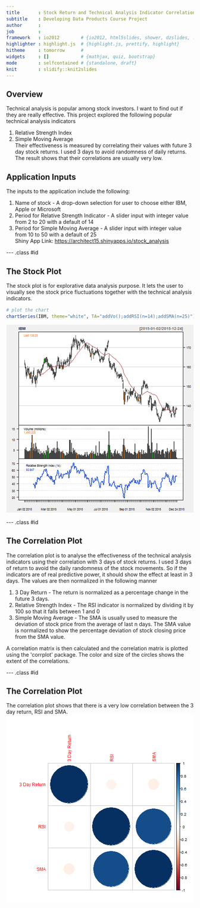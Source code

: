 ```yaml
---
title       : Stock Return and Technical Analysis Indicator Correlations
subtitle    : Developing Data Products Course Project
author      : 
job         : 
framework   : io2012        # {io2012, html5slides, shower, dzslides, ...}
highlighter : highlight.js  # {highlight.js, prettify, highlight}
hitheme     : tomorrow      # 
widgets     : []            # {mathjax, quiz, bootstrap}
mode        : selfcontained # {standalone, draft}
knit        : slidify::knit2slides
---
```


## Overview

Technical analysis is popular among stock investors.
I want to find out if they are really effective.
This project explored the following popular technical analysis indicators    
1. Relative Strength Index    
2. Simple Moving Average     
Their effectiveness is measured by correlating their values with future 3 day stock returns. 
I used 3 days to avoid randomness of daily returns. The result shows that their correlations are usually very low.

## Application Inputs
The inputs to the application include the following:    
1. Name of stock - A drop-down selection for user to choose either IBM, Apple or Microsoft    
2. Period for Relative Strength Indicator - A slider input with integer value from 2 to 20 with a default of 14    
3. Period for Simple Moving Average - A slider input with integer value from 10 to 50 with a default of 25    
Shiny App Link: https://architect15.shinyapps.io/stock_analysis

--- .class #id 

## The Stock Plot

The stock plot is for explorative data analysis purpose. It lets the user to visually see the stock price fluctuations together with the
technical analysis indicators.



```r
# plot the chart
chartSeries(IBM, theme="white", TA="addVo();addRSI(n=14);addSMA(n=25)") 
```

![plot of chunk unnamed-chunk-2](assets/fig/unnamed-chunk-2-1.png) 

--- .class #id 

## The Correlation Plot
The correlation plot is to analyse the effectiveness of the technical analysis indicators using their correlation with 3 days of stock returns. I used 3 days of return to avoid the daily randomness of the stock movements. So if the indicators are of real predictive power, it should show the effect at least in 3 days. The values are then normalized in the following manner

1. 3 Day Return - The return is normalized as a percentage change in the future 3 days.   
2. Relative Strength Index - The RSI indicator is normalized by dividing it by 100 so that it falls between 1 and 0   
3. Simple Moving Average - The SMA is usually used to measure the deviation of stock price from the average of last n days. The SMA value is normalized to show the percentage deviation of stock closing price from the SMA value.   

A correlation matrix is then calculated and the correlation matrix is plotted using the 'corrplot' package. The color and size of the circles shows the extent of the correlations. 

--- .class #id

## The Correlation Plot
The correlation plot shows that there is a very low correlation between the 3 day return, RSI and SMA.    
![plot of chunk unnamed-chunk-3](assets/fig/unnamed-chunk-3-1.png) 
